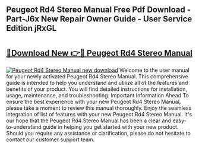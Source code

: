 ## Peugeot Rd4 Stereo Manual Free Pdf Download - Part-J6x New Repair Owner Guide - User Service Edition jRxGL

# <h2><a href="http://bc52318.oget.top/?id=Peugeot+Rd4+Stereo+Manual">🔗Download New 👉🔴 Peugeot Rd4 Stereo Manual</a></h2>

[![Peugeot Rd4 Stereo Manual new download](https://i.imgur.com/5g1atiW.png)](http://bc52318.oget.top/?id=Peugeot+Rd4+Stereo+Manual)
Welcome to the user manual for your newly activated Peugeot Rd4 Stereo Manual. This comprehensive guide is intended to help you understand and utilize all of the features and benefits of your product. You will find detailed instructions for installation, usage, maintenance, and troubleshooting. Important Information Ahead To ensure the best experience with your new Peugeot Rd4 Stereo Manual, please take a moment to review this manual thoroughly. Enjoy the seamless integration of list of features with your new Peugeot Rd4 Stereo Manual. It's our hope that the Peugeot Rd4 Stereo Manual has been a clear and easy-to-understand guide in helping you get started with your new product. Should you require any assistance or clarification, please do not hesitate to contact our customer support team.
